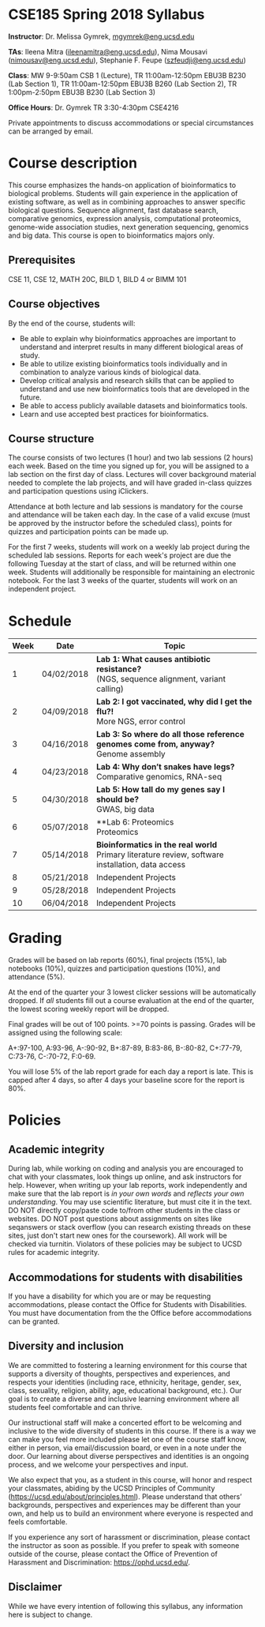 # CSE185 Spring 2018 Syllabus

**Instructor**: Dr. Melissa Gymrek, mgymrek@eng.ucsd.edu

**TAs**: Ileena Mitra (ileenamitra@eng.ucsd.edu), Nima Mousavi (nimousav@eng.ucsd.edu), Stephanie F. Feupe (szfeudji@eng.ucsd.edu)

**Class**: MW 9-9:50am CSB 1 (Lecture), TR 11:00am-12:50pm EBU3B B230 (Lab Section 1), TR 11:00am-12:50pm EBU3B B260 (Lab Section 2), TR 1:00pm-2:50pm EBU3B B230 (Lab Section 3)

**Office Hours**: Dr. Gymrek TR 3:30-4:30pm CSE4216

Private appointments to discuss accommodations or special circumstances can be arranged by email.

# Course description
This course emphasizes the hands-on application of bioinformatics to biological problems. Students will gain experience in the application of existing software, as well as in combining approaches to answer specific biological questions. Sequence alignment, fast database search, comparative genomics, expression analysis, computational proteomics, genome-wide association studies, next generation sequencing, genomics and big data. This course is open to bioinformatics majors only.

## Prerequisites
CSE 11, CSE 12, MATH 20C, BILD 1, BILD 4 or BIMM 101

## Course objectives
By the end of the course, students will:

* Be able to explain why bioinformatics approaches are important to understand and interpret results in many different biological areas of study.
* Be able to utilize existing bioinformatics tools individually and in combination to analyze various kinds of biological data.
* Develop critical analysis and research skills that can be applied to understand and use new bioinformatics tools that are developed in the future.
* Be able to access publicly available datasets and bioinformatics tools.
* Learn and use accepted best practices for bioinformatics.

## Course structure
The course consists of two lectures (1 hour) and two lab sessions (2 hours) each week. Based on the time you signed up for, you will be assigned to a lab section on the first day of class.
Lectures will cover background material needed to complete the lab projects, and will have graded in-class quizzes and participation questions using iClickers.

Attendance at both lecture and lab sessions is mandatory for the course and attendance will be taken each day. In the case of a valid excuse (must be approved by the instructor before the scheduled class), points for quizzes and participation points can be made up.

For the first 7 weeks, students will work on a weekly lab project during the scheduled lab sessions. Reports for each week's project are due the following Tuesday at the start of class, and will be returned within one week. Students will additionally be responsible for maintaining an electronic notebook. For the last 3 weeks of the quarter, students will work on an independent project.

# Schedule
| Week | Date | Topic |
|----------|----------|-------|
| 1 | 04/02/2018 | **Lab 1: What causes antibiotic resistance?** <br> (NGS, sequence alignment, variant calling) |
| 2 | 04/09/2018 | **Lab 2: I got vaccinated, why did I get the flu?!** <br> More NGS, error control |
| 3 | 04/16/2018 | **Lab 3: So where do all those reference genomes come from, anyway?** <br> Genome assembly |
| 4 | 04/23/2018 | **Lab 4: Why don’t snakes have legs?** <br> Comparative genomics, RNA-seq|
| 5 | 04/30/2018 | **Lab 5: How tall do my genes say I should be?** <br> GWAS, big data|
| 6 | 05/07/2018 | **Lab 6: Proteomics<br> Proteomics|
| 7 | 05/14/2018 | **Bioinformatics in the real world** <br> Primary literature review, software installation, data access|
| 8 | 05/21/2018 | Independent Projects|
| 9 | 05/28/2018 | Independent Projects|
| 10 | 06/04/2018 | Independent Projects|


# Grading
Grades will be based on lab reports (60%), final projects (15%), lab notebooks (10%), quizzes and participation questions (10%), and attendance (5%).

At the end of the quarter your 3 lowest clicker sessions will be automatically dropped. If *all* students fill out a course evaluation at the end of the quarter, the lowest scoring weekly report will be dropped.

Final grades will be out of 100 points. >=70 points is passing. Grades will be assigned using the following scale:

A+:97-100, A:93-96, A-:90-92,
B+:87-89, B:83-86, B-:80-82,
C+:77-79, C:73-76, C-:70-72,
F:0-69.

You will lose 5% of the lab report grade for each day a report is late. This is capped after 4 days, so after 4 days your baseline score for the report is 80%. 

# Policies

## Academic integrity
During lab, while working on coding and analysis you are encouraged to chat with your classmates, look things up online, and ask instructors for help. However, when writing up your lab reports, work independently and make sure that the lab report is *in your own words* and *reflects your own understanding*. You may use scientific literature, but must cite it in the text. DO NOT directly copy/paste code to/from other students in the class or websites. DO NOT post questions about assignments on sites like seqanswers or stack overflow (you can research existing threads on these sites, just don't start new ones for the coursework). All work will be checked via turnitin. Violators of these policies may be subject to UCSD rules for academic integrity.

## Accommodations for students with disabilities
If you have a disability for which you are or may be requesting accommodations, please contact the Office for Students with Disabilities.  You must have documentation from the the Office before accommodations can be granted.

## Diversity and inclusion
We are committed to fostering a learning environment for this course that supports a diversity of thoughts, perspectives and experiences, and respects your identities (including race, ethnicity, heritage, gender, sex, class, sexuality, religion, ability, age, educational background, etc.).  Our goal is to create a diverse and inclusive learning environment where all students feel comfortable and can thrive. 

Our instructional staff will make a concerted effort to be welcoming and inclusive to the wide diversity of students in this course.  If there is a way we can make you feel more included please let one of the course staff know, either in person, via email/discussion board, or even in a note under the door.  Our learning about diverse perspectives and identities is an ongoing process, and we welcome your perspectives and input.  

We also expect that you, as a student in this course, will honor and respect your classmates, abiding by the UCSD Principles of Community (https://ucsd.edu/about/principles.html).  Please understand that others’ backgrounds, perspectives and experiences may be different than your own, and help us to build an environment where everyone is respected and feels comfortable.

If you experience any sort of harassment or discrimination, please contact the instructor as soon as possible.   If you prefer to speak with someone outside of the course, please contact the Office of Prevention of Harassment and Discrimination: https://ophd.ucsd.edu/. 

## Disclaimer
While we have every intention of following this syllabus, any information here is subject to change.
